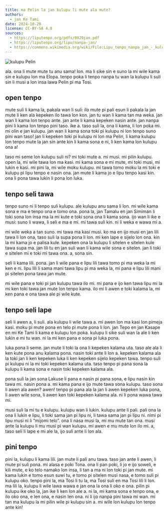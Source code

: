 ```yaml
---
title: ma Pelin la jan kulupu li mute ala mute?
authors:
  - jan Ke Tami
date: 2024-10-20
license: CC-BY-SA 4.0
sources:
  - https://liputenpo.org/pdfs/0029jan.pdf
  - https://liputenpo.org/lipu/nanpa-jan/
  - https://commons.wikimedia.org/wiki/File:Lipu_tenpo_nanpa_jan_-_kulupu_Pelin.png
---
```


![kulupu Pelin](https://upload.wikimedia.org/wikipedia/commons/6/64/Lipu_tenpo_nanpa_jan_-_kulupu_Pelin.png)

ala. ona li mute mute tu anu sama! lon. ma li sike sin e suno la mi wile kama sin e kulupu lon ma Elopa. tenpo poka li tenpo nanpa tu wan la kulupu li suli sin li musi a lon insa lawa Pelin pi ma Tosi.

## open tenpo

mute suli li kama la, pakala wan li suli: ilo mute pi pali esun li pakala la jan mute li ken ala kepeken ilo tawa lon kon. jan tu wan li kama tan ma weka. jan wan li kama lon tenpo ante. jan ante li kama kepeken nasin ante. jan nanpa pini li kama lon tenpo pini taso. ike a. taso suli la, ona li kama, li lon poka mi. mi olin e jan kulupu. jan wan li kama sona toki pi kulupu ni lon tenpo suno pini wan taso! jan li kepeken toki pi kulupu ni lon ma Pelin, li kama kulupu lon tenpo mute la jan sin ante kin li kama sona e ni, li ken kama lon kulupu ona a!

taso mi seme lon kulupu suli ni? mi toki mute a. mi musi. mi pilin kulupu. open la, mi wile tawa lon ma kasi. mi kama sona e mi mute, mi toki musi, mi lukin e kasi. mi pini la, mi wile moku kulupu. mi tawa tomo moku la mi toki e kulupu pi lipu tenpo e nasin ona. jan mute li kama jo e lipu tenpo kasi kin. ona li pona tawa lukin li pona lon luka.

## tenpo seli tawa

tenpo suno ni li tenpo suli kulupu. ale kulupu anu sama li lon. mi wile kama sona e ma e tenpo ona e tomo ona. pona la, jan Tamalu en jan Simiman li toki sona lon insa ma la mi kute e toki sona ona li kama sona. ijo wan li ike e musi: suno li wawa, li seli e ma e mi. mi tawa suli kin. ni li weka e wawa mi a.

mi wile weka a tan suno. mi tawa ma kasi musi. ko ma en ijo musi en jan lili tawa li lon ona, taso suli la supa pona li lon. mi ken lape e sijelo lon ona. kin la mi kama jo e palisa kule. kepeken ona la kulupu li sitelen e sitelen kule tawa supa ma. jan lili tu en jan suli wan li kama wile sona e sitelen. jan li toki e sitelen mi e toki mi tawa ona. a, sona sin.

seli li kama lili. pona. jan li wile pana e lipu lili tawa tomo pi ma weka la mi ken e ni. lipu lili li sama mani tawa lipu pi ma weka la, mi pana e lipu lili mani pi sitelen pona tawa jan mute.

mi wile pana e toki pi jan kulupu tawa ilo mi. mi pana e ijo ken tawa lipu mi la mi ken toki tawa jan mute lon tenpo kama. ilo mi li awen e toki kalama la, mi ken pana e ona tawa ale pi wile kute.

## tenpo seli lape

seli li awen a, li suli. ala kulupu li wile tawa a. mi awen lon ma kasi lon pimeja kasi. moku pi mute pona en telo pi mute pona li lon. jan Tepo en jan Kasape en mi Ke Tami li kama e kulupu lon poka. kulupu li sike suli wan la ale li ken lukin e mi tu wan. ni la mi ken pana e sona pi luka pona.

luka pona li seme. jan mute li toki la ona li kepeken kalama uta. taso ale ala li ken kute pona anu kalama pona. nasin toki ante li lon a. kepeken kalama ala la toki jan li ken kepeken luka li ken kepeken sijelo kepeken tawa. tenpo suli pi kulupu ni la mi toki kepeken kalama uta. taso tenpo pi pana sona la kulupu li kama sona e nasin toki kepeken kalama ala.

pona suli la jan sona Lakuse li pana e nasin pi pana sona, e lipu nasin kin tawa mi. nasin pona a. mi kama pana e ijo mute tawa sona kulupu. taso sona li awen ala awen? awen! tenpo pi pana ala la jan li awen kepeken luka pona, li awen wile sona, li awen ken toki kepeken kalama ala. ni li pona wawa tawa mi.

musi suli la mi tu e kulupu. kulupu wan li lukin. kulupu ante li pali. pali ona la ona li lukin e lipu, li toki sama jan pi lipu ni, li tawa sama jan pi lipu ni. nimi pi lipu musi ni li “mijomi telo”. ona li nasa musi la, mi mu mute tan ona. musi ante la kulupu li mu musi pi wan kulupu. mi awen e mu mute lon ilo mi. a, taso seli li lape e mi ale la, ijo suli ante li lon ala.

## pini tenpo

pini la, kulupu li kama lili. jan mute li pali anu tawa. taso jan ante li awen, li mute pi suli pona. mi alasa e poki Tona. ona li pan poki, li jo e ijo soweli, e kili mute, e ko telo namako lon insa, li tan a ma ni lon toki pi jan mute. mi kama lukin e tomo esun suwi tu, e tomo pi sitelen musi nasa, e tomo suli pi kulupu oko. tenpo pini la, ma Tosi li tu la, ma Tosi suli en ma Tosi lili li lon. ma lili la, kulupu li wile lawa wawa e jan ona la ona li oko e ona. pilin pi kulupu ike oko la, jan ike li ken lon ale a. ni la, mi kama sona e tenpo ona, e ilo oko ona, e len ona, e nasin len ona. ni li ijo nanpa pini tawa mi wan. mi tan ma kulupu la mi pilin wile pi kulupu sin a. mi wile lon kulupu lon tenpo ante kin!